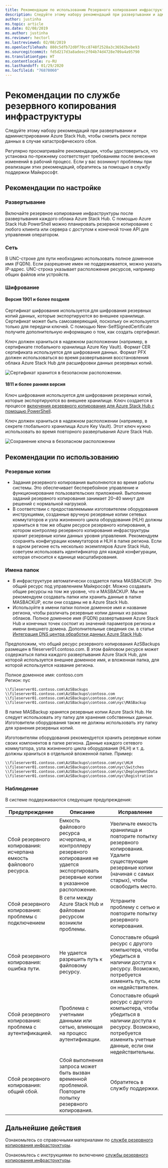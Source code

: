 ```yaml
---
title: Рекомендации по использованию Резервного копирования инфраструктуры для Azure Stack Hub
description: Следуйте этому набору рекомендаций при развертывании и администрировании Azure Stack Hub, чтобы снизить риск потери данных в случае катастрофического сбоя.
author: justinha
ms.topic: article
ms.date: 02/08/2019
ms.author: justinha
ms.reviewer: hectorl
ms.lastreviewed: 02/08/2019
ms.openlocfilehash: 880c5dfb72d0f70cc8748f2528a3c36562bebe93
ms.sourcegitcommit: fd5d217d3a8adeec2f04b74d4728e709a4a95790
ms.translationtype: HT
ms.contentlocale: ru-RU
ms.lasthandoff: 01/29/2020
ms.locfileid: "76878060"
---
```

# <a name="infrastructure-backup-service-best-practices"></a>Рекомендации по службе резервного копирования инфраструктуры

Следуйте этому набору рекомендаций при развертывании и администрировании Azure Stack Hub, чтобы снизить риск потери данных в случае катастрофического сбоя.

Регулярно просматривайте рекомендации, чтобы удостовериться, что установка по-прежнему соответствует требованиям после внесения изменений в рабочий процесс. Если у вас возникнут проблемы при реализации этих рекомендаций, обратитесь за помощью в службу поддержки Майкрософт.

## <a name="configuration-best-practices"></a>Рекомендации по настройке

### <a name="deployment"></a>Развертывание

Включайте резервное копирование инфраструктуры после развертывания каждого облака Azure Stack Hub. С помощью Azure Stack Hub PowerShell можно планировать резервное копирование с любого клиента или сервера с доступом к конечной точке API для управления оператором.

### <a name="networking"></a>Сеть

В UNC-строке для пути необходимо использовать полное доменное имя (FQDN). Если разрешение имен не поддерживается, можно указать IP-адрес. UNC-строка указывает расположение ресурсов, например общих файлов или устройств.

### <a name="encryption"></a>Шифрование

#### <a name="version-1901-and-newer"></a>Версия 1901 и более поздняя

Сертификат шифрования используется для шифрования резервных копий данных, которые экспортируются во внешнее хранилище. Сертификат может быть самозаверяющий, поскольку он используется только для передачи ключей. С помощью New-SelfSignedCertificate получите дополнительную информацию о том, как создать сертификат.
  
Ключ должен храниться в надежном расположении (например, в сертификате глобального хранилища Azure Key Vault). Формат CER сертификата используется для шифрования данных. Формат PFX должен использоваться во время развертывания восстановления облака Azure Stack Hub для расшифровки данных резервных копий.

![Сертификат хранится в безопасном расположении.](media/azure-stack-backup/azure-stack-backup-encryption-store-cert.png)

#### <a name="1811-and-older"></a>1811 и более ранняя версия

Ключ шифрования используется для шифрования резервных копий, которые экспортируются во внешнее хранилище. Ключ создается в процессе [включения резервного копирования для Azure Stack Hub с помощью PowerShell](azure-stack-backup-enable-backup-powershell.md).

Ключ должен храниться в надежном расположении (например, в секрете глобального хранилища Azure Key Vault). Этот ключ нужно использовать во время повторного развертывания Azure Stack Hub.

![Сохранение ключа в безопасном расположении](media/azure-stack-backup/azure-stack-backup-encryption2.png)

## <a name="operational-best-practices"></a>Рекомендации по использованию

### <a name="backups"></a>Резервные копии

 - Задания резервного копирования выполняются во время работы системы. Это обеспечивает бесперебойное управление и функционирование пользовательских приложений. Выполнение заданий резервного копирования занимает 20–40 минут для решений с нормальной нагрузкой.
 - В соответствии с предоставляемыми изготовителем оборудования инструкциями, созданные вручную резервные копии сетевых коммутаторов и узла жизненного цикла оборудования (HLH) должны храниться в том же общем ресурсе резервного копирования, в котором контроллер резервного копирования инфраструктуры хранит резервные копии данных уровня управления. Рекомендуем сохранять конфигурации коммутаторов и HLH в папке региона. Если в одном регионе есть несколько экземпляров Azure Stack Hub, советуем использовать идентификатор для каждой конфигурации, которая относится к единице масштабирования.

### <a name="folder-names"></a>Имена папок

 - В инфраструктуре автоматически создается папка MASBACKUP. Это общий ресурс под управлением Майкрософт. Можно создавать общие ресурсы на том же уровне, что и MASBACKUP. Мы не рекомендуем создавать папки или хранить данные в папке MASBACKUP, если они созданы не в Azure Stack Hub.
 -  Используйте в имени папки полное доменное имя и название региона, чтобы различать резервные копии данных из разных облаков. Полное доменное имя (FQDN) развертывания Azure Stack Hub и конечных точек состоит из значений параметров региона и имени внешнего домена. Дополнительные сведения см. в статье [Интеграция DNS центра обработки данных Azure Stack Hub](azure-stack-integrate-dns.md).

Предположим, что общий ресурс резервного копирования AzSBackups размещен в fileserver01.contoso.com. В этом файловом ресурсе может содержаться папка каждого развертывания Azure Stack Hub, для которой используется внешнее доменное имя, и вложенная папка, для которой используется название региона.

Полное доменное имя: contoso.com  
Регион: nyc


    \\fileserver01.contoso.com\AzSBackups
    \\fileserver01.contoso.com\AzSBackups\contoso.com
    \\fileserver01.contoso.com\AzSBackups\contoso.com\nyc
    \\fileserver01.contoso.com\AzSBackups\contoso.com\nyc\MASBackup

В папке MASBackup хранятся резервные копии Azure Stack Hub. Не следует использовать эту папку для хранения собственных данных. Изготовители оборудования также не должны использовать эту папку для хранения резервных копий.

Изготовителям оборудования рекомендуется хранить резервные копии своих компонентов в папке региона. Данные каждого сетевого коммутатора, узла жизненного цикла оборудования (HLH) и т. д. должны храниться в отдельной вложенной папке. Пример:

    \\fileserver01.contoso.com\AzSBackups\contoso.com\nyc\HLH
    \\fileserver01.contoso.com\AzSBackups\contoso.com\nyc\Switches
    \\fileserver01.contoso.com\AzSBackups\contoso.com\nyc\DeploymentData
    \\fileserver01.contoso.com\AzSBackups\contoso.com\nyc\Registration

### <a name="monitoring"></a>Наблюдение

В системе поддерживаются следующие предупреждения:

| Предупреждение                                                   | Описание                                                                                     | Исправление                                                                                                                                |
|---------------------------------------------------------|-------------------------------------------------------------------------------------------------|--------------------------------------------------------------------------------------------------------------------------------------------|
| Сбой резервного копирования: исчерпана емкость файлового ресурса. | Емкость файлового ресурса исчерпана, и контроллеру резервного копирования не удается экспортировать резервные копии в указанное расположение. | Увеличьте емкость хранилища и повторите попытку резервного копирования. Удалите существующие резервные копии (начиная с самых старых), чтобы освободить место.                    |
| Сбой резервного копирования: проблемы с подключением             | В сети между Azure Stack Hub и файловым ресурсом возникли проблемы.                          | Устраните проблему с сетью и повторите попытку резервного копирования.                                                                                            |
| Сбой резервного копирования: ошибка пути.                | Не удается разрешить путь к файловому ресурсу.                                                          | Сопоставьте общий ресурс с другого компьютера, чтобы убедиться в наличии доступа к ресурсу. Возможно, потребуется изменить путь, если он недействителен.       |
| Сбой резервного копирования: проблема с аутентификацией.               | Проблема с учетными данными или сетью, влияющая на процесс аутентификации.    | Сопоставьте общий ресурс с другого компьютера, чтобы убедиться в наличии доступа к ресурсу. Возможно, потребуется изменить учетные данные, если они недействительны. |
| Сбой резервного копирования: общий сбой.                    | Сбой выполнения запроса может быть вызван временной проблемой. Повторите попытку резервного копирования.                    | Обратитесь в службу поддержки.                                                                                                                               |

## <a name="next-steps"></a>Дальнейшие действия

Ознакомьтесь со справочными материалами по [службе резервного копирования инфраструктуры](azure-stack-backup-reference.md).

Ознакомьтесь с инструкциями по включению [службы резервного копирования инфраструктуры](azure-stack-backup-enable-backup-console.md).
